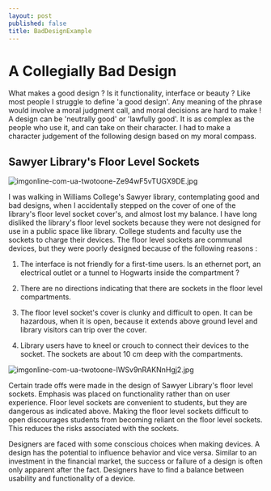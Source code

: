 ```yaml
---
layout: post
published: false
title: BadDesignExample
---
```

# **A Collegially Bad Design**

What makes a good design ? Is it functionality, interface or beauty ? Like most people I struggle to define 'a good design'. Any meaning of the phrase would involve a moral judgment call, and moral decisions are hard to make ! A design can be 'neutrally good' or 'lawfully good'. It is as complex as the people who use it, and can take on their character. I had to make a character judgement of the following design based on my moral compass.

## Sawyer Library's Floor Level Sockets

![imgonline-com-ua-twotoone-Ze94wF5vTUGX9DE.jpg]({{site.baseurl}}/img/imgonline-com-ua-twotoone-Ze94wF5vTUGX9DE.jpg)  



I was walking in Williams College's Sawyer library, contemplating good and bad designs, when I accidentally stepped on the cover of one of the library's  floor level socket cover's, and almost lost my balance. I have long disliked the library's floor level sockets because they were not designed for use in a public space like library. College students and faculty use the sockets to charge their devices. The floor level sockets are communal devices, but they were poorly designed because of the following reasons :

1. The interface is not friendly for a first-time users. Is an ethernet port, an electrical outlet or a tunnel to Hogwarts inside the compartment ?

2. There are no directions indicating that there are sockets in the floor level compartments. 

3. The floor level socket's cover is clunky and difficult to open. It can be hazardous, when it is open, because it extends above ground level and library visitors can trip over the cover.

4. Library users have to kneel or crouch to connect their devices to the socket. The sockets are about 10 cm deep with the compartments.  




![imgonline-com-ua-twotoone-IWSv9nRAKNnHgj2.jpg]({{site.baseurl}}/img/imgonline-com-ua-twotoone-IWSv9nRAKNnHgj2.jpg)


Certain trade offs were made in the design of Sawyer Library's floor level sockets. Emphasis was placed on functionality rather than on user experience. Floor level sockets are convenient to students, but they are dangerous as indicated above. Making the floor level sockets difficult to open discourages students from becoming reliant on the floor level sockets. This reduces the risks associated with the sockets. 

Designers are faced with some conscious choices when making devices. A design has the potential to influence behavior and vice versa. Similar to an investment in the financial market, the success or failure of a design is often only apparent after the fact. Designers have to find a balance between usability and functionality of a device.












